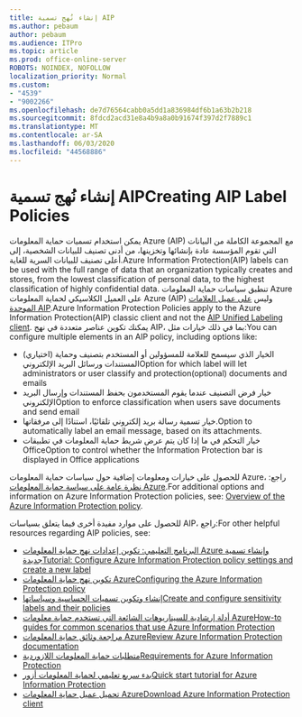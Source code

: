 ```yaml
---
title: إنشاء نُهج تسمية AIP
ms.author: pebaum
author: pebaum
ms.audience: ITPro
ms.topic: article
ms.prod: office-online-server
ROBOTS: NOINDEX, NOFOLLOW
localization_priority: Normal
ms.custom:
- "4539"
- "9002266"
ms.openlocfilehash: de7d76564cabb0a5dd1a836984df6b1a63b2b218
ms.sourcegitcommit: 8fdcd2acd31e8a4b9a8a0b91674f397d2f7889c1
ms.translationtype: MT
ms.contentlocale: ar-SA
ms.lasthandoff: 06/03/2020
ms.locfileid: "44568886"
---
```

# <a name="creating-aip-label-policies"></a><span data-ttu-id="6c558-102">إنشاء نُهج تسمية AIP</span><span class="sxs-lookup"><span data-stu-id="6c558-102">Creating AIP Label Policies</span></span>

<span data-ttu-id="6c558-103">يمكن استخدام تسميات حماية المعلومات Azure (AIP) مع المجموعة الكاملة من البيانات التي تقوم المؤسسة عادة بإنشائها وتخزينها، من أدنى تصنيف للبيانات الشخصية، إلى أعلى تصنيف للبيانات السرية للغاية.</span><span class="sxs-lookup"><span data-stu-id="6c558-103">Azure Information Protection(AIP) labels can be used with the full range of data that an organization typically creates and stores, from the lowest classification of personal data, to the highest classification of highly confidential data.</span></span> <span data-ttu-id="6c558-104">تنطبق سياسات حماية المعلومات Azure على العميل الكلاسيكي لحماية المعلومات Azure (AIP) وليس [على عميل العلامات الموحدة AIP](https://docs.microsoft.com/azure/information-protection/rms-client/unifiedlabelingclient-version-release-history).</span><span class="sxs-lookup"><span data-stu-id="6c558-104">Azure Information Protection Policies apply to the Azure Information Protection(AIP) classic client and not the  [AIP Unified Labeling client](https://docs.microsoft.com/azure/information-protection/rms-client/unifiedlabelingclient-version-release-history).</span></span> <span data-ttu-id="6c558-105">يمكنك تكوين عناصر متعددة في نهج AIP، بما في ذلك خيارات مثل:</span><span class="sxs-lookup"><span data-stu-id="6c558-105">You can configure multiple elements in an AIP policy, including options like:</span></span>

- <span data-ttu-id="6c558-106">الخيار الذي سيسمح للعلامة للمسؤولين أو المستخدم بتصنيف وحماية (اختياري) المستندات ورسائل البريد الإلكتروني</span><span class="sxs-lookup"><span data-stu-id="6c558-106">Option for which label will let administrators or user classify and protection(optional) documents and emails</span></span>
- <span data-ttu-id="6c558-107">خيار فرض التصنيف عندما يقوم المستخدمون بحفظ المستندات وإرسال البريد الإلكتروني</span><span class="sxs-lookup"><span data-stu-id="6c558-107">Option to enforce classification when users save documents and send email</span></span>
- <span data-ttu-id="6c558-108">خيار تسمية رسالة بريد إلكتروني تلقائيًا، استنادًا إلى مرفقاتها.</span><span class="sxs-lookup"><span data-stu-id="6c558-108">Option to automatically label an email message, based on its attachments.</span></span>
- <span data-ttu-id="6c558-109">خيار التحكم في ما إذا كان يتم عرض شريط حماية المعلومات في تطبيقات Office</span><span class="sxs-lookup"><span data-stu-id="6c558-109">Option to control whether the Information Protection bar is displayed in Office applications</span></span>

<span data-ttu-id="6c558-110">للحصول على خيارات ومعلومات إضافية حول سياسات حماية المعلومات Azure، راجع: [نظرة عامة على سياسة حماية المعلومات Azure](https://docs.microsoft.com/azure/information-protection/overview-policy).</span><span class="sxs-lookup"><span data-stu-id="6c558-110">For additional options and information on Azure Information Protection policies, see: [Overview of the Azure Information Protection policy](https://docs.microsoft.com/azure/information-protection/overview-policy).</span></span>  

<span data-ttu-id="6c558-111">للحصول على موارد مفيدة أخرى فيما يتعلق بسياسات AIP، راجع:</span><span class="sxs-lookup"><span data-stu-id="6c558-111">For other helpful resources regarding AIP policies, see:</span></span>

- [<span data-ttu-id="6c558-112">البرنامج التعليمي: تكوين إعدادات نهج حماية المعلومات Azure وإنشاء تسمية جديدة</span><span class="sxs-lookup"><span data-stu-id="6c558-112">Tutorial: Configure Azure Information Protection policy settings and create a new label</span></span>](https://docs.microsoft.com/azure/information-protection/infoprotect-quick-start-tutorial)  
- [<span data-ttu-id="6c558-113">تكوين نهج حماية المعلومات Azure</span><span class="sxs-lookup"><span data-stu-id="6c558-113">Configuring the Azure Information Protection policy</span></span>](https://docs.microsoft.com/azure/information-protection/configure-policy)  
- [<span data-ttu-id="6c558-114">إنشاء وتكوين تسميات الحساسية وسياساتها</span><span class="sxs-lookup"><span data-stu-id="6c558-114">Create and configure sensitivity labels and their policies</span></span>](https://docs.microsoft.com/microsoft-365/compliance/create-sensitivity-labels)  
- [<span data-ttu-id="6c558-115">أدلة إرشادية للسيناريوهات الشائعة التي تستخدم حماية معلومات Azure</span><span class="sxs-lookup"><span data-stu-id="6c558-115">How-to guides for common scenarios that use Azure Information Protection</span></span>](https://docs.microsoft.com/azure/information-protection/how-to-guides)  
- [<span data-ttu-id="6c558-116">مراجعة وثائق حماية المعلومات Azure</span><span class="sxs-lookup"><span data-stu-id="6c558-116">Review Azure Information Protection documentation</span></span>](https://docs.microsoft.com/azure/information-protection/what-is-information-protection)  
- [<span data-ttu-id="6c558-117">متطلبات حماية المعلومات اللازوردية</span><span class="sxs-lookup"><span data-stu-id="6c558-117">Requirements for Azure Information Protection</span></span>](https://docs.microsoft.com/azure/information-protection/get-started/requirements)  
- [<span data-ttu-id="6c558-118">بدء سريع تعليمي لحماية المعلومات أزور</span><span class="sxs-lookup"><span data-stu-id="6c558-118">Quick start tutorial for Azure Information Protection</span></span>](https://docs.microsoft.com/azure/information-protection/get-started/infoprotect-quick-start-tutorial)  
- [<span data-ttu-id="6c558-119">تحميل عميل حماية المعلومات Azure</span><span class="sxs-lookup"><span data-stu-id="6c558-119">Download Azure Information Protection client</span></span>](https://www.microsoft.com/download/details.aspx?id=53018)